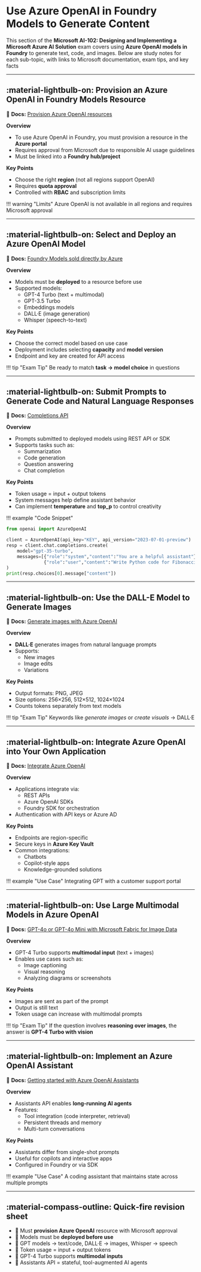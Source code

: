 # Use Azure OpenAI in Foundry Models to Generate Content

This section of the **Microsoft AI-102: Designing and Implementing a Microsoft Azure AI Solution** exam covers using **Azure OpenAI models in Foundry** to generate text, code, and images. Below are study notes for each sub-topic, with links to Microsoft documentation, exam tips, and key facts

---

## :material-lightbulb-on: Provision an Azure OpenAI in Foundry Models Resource

📖 **Docs:** [Provision Azure OpenAI resources](https://learn.microsoft.com/azure/ai-services/openai/how-to/create-resource)

**Overview**

- To use Azure OpenAI in Foundry, you must provision a resource in the **Azure portal**
- Requires approval from Microsoft due to responsible AI usage guidelines
- Must be linked into a **Foundry hub/project**

**Key Points**

- Choose the right **region** (not all regions support OpenAI)
- Requires **quota approval**
- Controlled with **RBAC** and subscription limits

!!! warning "Limits"
    Azure OpenAI is not available in all regions and requires Microsoft approval

---

## :material-lightbulb-on: Select and Deploy an Azure OpenAI Model

📖 **Docs:** [Foundry Models sold directly by Azure](https://learn.microsoft.com/en-us/azure/ai-foundry/foundry-models/concepts/models-sold-directly-by-azure)

**Overview**

- Models must be **deployed** to a resource before use
- Supported models:
    - GPT-4 Turbo (text + multimodal)
    - GPT-3.5 Turbo
    - Embeddings models
    - DALL·E (image generation)
    - Whisper (speech-to-text)

**Key Points**

- Choose the correct model based on use case
- Deployment includes selecting **capacity** and **model version**
- Endpoint and key are created for API access

!!! tip "Exam Tip"
    Be ready to match **task → model choice** in questions

---

## :material-lightbulb-on: Submit Prompts to Generate Code and Natural Language Responses

📖 **Docs:** [Completions API](https://learn.microsoft.com/azure/ai-services/openai/how-to/completions)

**Overview**

- Prompts submitted to deployed models using REST API or SDK
- Supports tasks such as:
    - Summarization
    - Code generation
    - Question answering
    - Chat completion

**Key Points**

- Token usage = input + output tokens
- System messages help define assistant behavior
- Can implement **temperature** and **top_p** to control creativity

!!! example "Code Snippet"
```python
from openai import AzureOpenAI

client = AzureOpenAI(api_key="KEY", api_version="2023-07-01-preview")
resp = client.chat.completions.create(
    model="gpt-35-turbo",
    messages=[{"role":"system","content":"You are a helpful assistant"},
              {"role":"user","content":"Write Python code for Fibonacci"}]
)
print(resp.choices[0].message["content"])
```

---

## :material-lightbulb-on: Use the DALL-E Model to Generate Images

📖 **Docs:** [Generate images with Azure OpenAI](https://learn.microsoft.com/en-us/azure/ai-foundry/openai/dall-e-quickstart)

**Overview**

- **DALL·E** generates images from natural language prompts
- Supports:
    - New images
    - Image edits
    - Variations

**Key Points**

- Output formats: PNG, JPEG
- Size options: 256×256, 512×512, 1024×1024
- Counts tokens separately from text models

!!! tip "Exam Tip"
    Keywords like *generate images* or *create visuals* → DALL·E

---

## :material-lightbulb-on: Integrate Azure OpenAI into Your Own Application

📖 **Docs:** [Integrate Azure OpenAI](https://learn.microsoft.com/azure/ai-services/openai/quickstart)

**Overview**

- Applications integrate via:
    - REST APIs
    - Azure OpenAI SDKs
    - Foundry SDK for orchestration
- Authentication with API keys or Azure AD

**Key Points**

- Endpoints are region-specific
- Secure keys in **Azure Key Vault**
- Common integrations:
    - Chatbots
    - Copilot-style apps
    - Knowledge-grounded solutions

!!! example "Use Case"
    Integrating GPT with a customer support portal

---

## :material-lightbulb-on: Use Large Multimodal Models in Azure OpenAI

📖 **Docs:** [GPT-4o or GPT-4o Mini with Microsoft Fabric for Image Data](https://medium.com/@meetalpa/how-to-integrate-multi-modal-azure-ai-gpt-4o-or-gpt-4o-mini-with-microsoft-fabric-for-image-data-bd1df5b95560)

**Overview**

- GPT-4 Turbo supports **multimodal input** (text + images)
- Enables use cases such as:
    - Image captioning
    - Visual reasoning
    - Analyzing diagrams or screenshots

**Key Points**

- Images are sent as part of the prompt
- Output is still text
- Token usage can increase with multimodal prompts

!!! tip "Exam Tip"
    If the question involves **reasoning over images**, the answer is **GPT-4 Turbo with vision**

---

## :material-lightbulb-on: Implement an Azure OpenAI Assistant

📖 **Docs:** [Getting started with Azure OpenAI Assistants](https://learn.microsoft.com/en-us/azure/ai-foundry/openai/how-to/assistant)

**Overview**

- Assistants API enables **long-running AI agents**
- Features:
    - Tool integration (code interpreter, retrieval)
    - Persistent threads and memory
    - Multi-turn conversations

**Key Points**

- Assistants differ from single-shot prompts
- Useful for copilots and interactive apps
- Configured in Foundry or via SDK

!!! example "Use Case"
    A coding assistant that maintains state across multiple prompts

---

## :material-compass-outline: Quick‑fire revision sheet  

- 📌 Must **provision Azure OpenAI** resource with Microsoft approval  
- 📌 Models must be **deployed before use**  
- 📌 GPT models → text/code, DALL·E → images, Whisper → speech  
- 📌 Token usage = input + output tokens  
- 📌 GPT-4 Turbo supports **multimodal inputs**  
- 📌 Assistants API = stateful, tool-augmented AI agents
